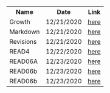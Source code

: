 

<table>
  <tr>
    <th>Name</th>
    <th>Date</th>
    <th>Link</th>
  </tr>
  <tr>
    <td>Growth</td>
    <td>12/21/2020</td>
    <td><a href="https://sarahoth.github.io/read_note/growth">here</a></td>
  </tr>
  <tr>
    <td>Markdown</td>
    <td>12/21/2020</td>
    <td><a href="https://sarahoth.github.io/read2" >here</a></td>
    
  </tr>
  <tr>
    <td>Revisions</td>
    <td>12/21/2020</td>
    <td><a href="https://sarahoth.github.io/read_note/readme3">here</a></td>
  </tr>
  <tr>
    <td>READ4</td>
    <td>12/22/2020</td>
    <td><a href="https://sarahoth.github.io/read_note/read4">here</a></td>
  </tr>
  <tr>
    <td>READ06A</td>
    <td>12/23/2020</td>
    <td><a href="https://sarahoth.github.io/read_note/read06">here</a></td>
  </tr>
   <tr>
    <td>READ06b</td>
    <td>12/23/2020</td>
    <td><a href="https://sarahoth.github.io/read_note/read06b">here</a></td>
  </tr>
  <tr>
    <td>READ06b</td>
    <td>12/23/2020</td>
    <td><a href="https://sarahoth.github.io/read_note/read07">here</a></td>
  </tr>
</table>

